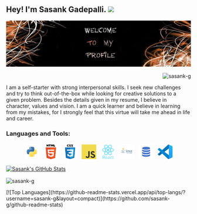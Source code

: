 ## Hey! I'm Sasank Gadepalli. <img src="https://media.giphy.com/media/hvRJCLFzcasrR4ia7z/giphy.gif" width="25px">

![Design and development](https://github.com/SASANK-G/SASANK-G/blob/main/11.jpg)

<p align="right"> <img src="https://komarev.com/ghpvc/?username=sasank-g&label=Profile%20views&color=0e75b6&style=flat" alt="sasank-g" /> </p>



I am a self-starter with strong interpersonal skills. I seek new challenges and try to think out-of-the-box while looking for creative solutions to a given problem. Besides the details given in my resume, I believe in character, values and vision. I am a quick learner and believe in learning from my mistakes, for I strongly feel that this virtue will take me ahead in life and career.



<h3 align="left">Languages and Tools:</h3>
<p align="center">
<img src="https://raw.githubusercontent.com/github/explore/80688e429a7d4ef2fca1e82350fe8e3517d3494d/topics/python/python.png" alt="Python" height="40" style="vertical-align:top; margin:4px">
<img src="https://raw.githubusercontent.com/github/explore/80688e429a7d4ef2fca1e82350fe8e3517d3494d/topics/html/html.png" alt="Html" height="40" style="vertical-align:top; margin:4px">
<img src="https://raw.githubusercontent.com/github/explore/80688e429a7d4ef2fca1e82350fe8e3517d3494d/topics/css/css.png" alt="Css" height="40" style="vertical-align:top; margin:4px">
<img src="https://raw.githubusercontent.com/github/explore/80688e429a7d4ef2fca1e82350fe8e3517d3494d/topics/javascript/javascript.png" alt="Javascript" height="40" style="vertical-align:top; margin:4px">
<img src="https://raw.githubusercontent.com/devicons/devicon/master/icons/react/react-original-wordmark.svg" alt="react" height="40" style="vertical-align:top; margin:4px"/>
<img src="https://raw.githubusercontent.com/github/explore/80688e429a7d4ef2fca1e82350fe8e3517d3494d/topics/java/java.png" alt="Java" height="40" style="vertical-align:top; margin:4px">
<img src="https://raw.githubusercontent.com/github/explore/80688e429a7d4ef2fca1e82350fe8e3517d3494d/topics/sql/sql.png" alt="Oracle" height="40" style="vertical-align:top; margin:4px">
<img src="https://raw.githubusercontent.com/github/explore/80688e429a7d4ef2fca1e82350fe8e3517d3494d/topics/visual-studio-code/visual-studio-code.png" alt="VS Code" height="40" style="vertical-align:top; margin:4px">
</p>

[![Sasank's GitHub Stats](https://github-readme-stats.vercel.app/api?username=sasank-g&hide=issues,stars&count_private=true&show_icons=true&theme=calm)](https://github.com/sasank-g/github-readme-stats)

<p ><img align="center" src="https://github-readme-stats.vercel.app/api/top-langs?username=sasank-g&show_icons=true&locale=en&layout=compact" alt="sasank-g" /></p>
[![Top Languages](https://github-readme-stats.vercel.app/api/top-langs/?username=sasank-g&layout=compact)](https://github.com/sasank-g/github-readme-stats)

